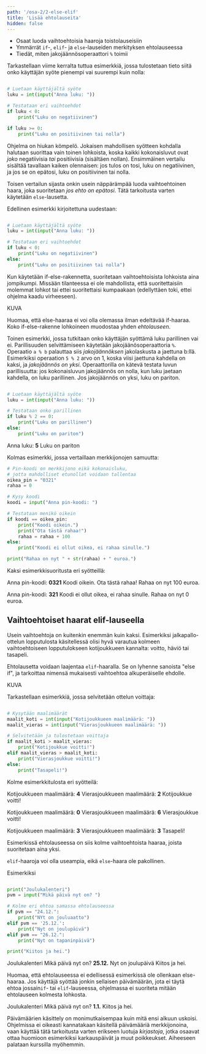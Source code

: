 ```yaml
---
path: '/osa-2/2-else-elif'
title: 'Lisää ehtolauseita'
hidden: false
---
```



<text-box variant='learningObjectives' name='Oppimistavoitteet'>

- Osaat luoda vaihtoehtoisia haaroja toistolauseisiin
- Ymmärrät `if`-, `elif`- ja `else`-lauseiden merkityksen ehtolauseessa
- Tiedät, miten jakojäännösoperaattori `%` toimii

</text-box>

Tarkastellaan viime kerralta tuttua esimerkkiä, jossa tulostetaan tieto siitä onko käyttäjän syöte pienempi vai suurempi kuin nolla:

```python

# Luetaan käyttäjältä syöte
luku = int(input("Anna luku: "))

# Testataan eri vaihtoehdot
if luku < 0:
    print("Luku on negatiivinen")

if luku >= 0:
    print("Luku on positiivinen tai nolla")

```

Ohjelma on hiukan kömpelö. Jokaisen mahdollisen syötteen kohdalla halutaan suorittaa vain toinen lohkoista, koska kaikki kokonaisluvut ovat _joko_ negatiivisia _tai_ positiivisia (sisältäen nollan). Ensimmäinen vertailu sisältää tavallaan kaiken olennaisen: jos tulos on tosi, luku on negatiivinen, ja jos se on epätosi, luku on positiivinen tai nolla.

Toisen vertailun sijasta onkin usein näppärämpää luoda vaihtoehtoinen haara, joka suoritetaan _jos ehto on epätosi_. Tätä tarkoitusta varten käytetään `else`-lausetta.

Edellinen esimerkki kirjoitettuna uudestaan:

```python

# Luetaan käyttäjältä syöte
luku = int(input("Anna luku: "))

# Testataan eri vaihtoehdot
if luku < 0:
    print("Luku on negatiivinen")
else:
    print("Luku on positiivinen tai nolla")

```

Kun käytetään if-else-rakennetta, suoritetaan vaihtoehtoisista lohkoista aina jompikumpi. Missään tilanteessa ei ole mahdollista, että suoritettaisiin molemmat lohkot tai ettei suoritettaisi kumpaakaan (edellyttäen toki, ettei ohjelma kaadu virheeseen).

KUVA

Huomaa, että else-haaraa ei voi olla olemassa ilman edeltävää if-haaraa. Koko if-else-rakenne lohkoineen muodostaa yhden _ehtolauseen_.

Toinen esimerkki, jossa tutkitaan onko käyttäjän syöttämä luku parillinen vai ei. Parillisuuden selvittämiseen käytetään jakojäänösoperaattoria `%`. Operaatio `a % b` palauttaa siis _jakojäännöksen_ jakolaskusta a jaettuna b:llä. Esimerkiksi operaation `5 % 2` arvo on 1, koska viisi jaettuna kahdella on kaksi, ja _jakojäännös on yksi_. Operaattorilla on kätevä testata luvun parillisuutta: jos kokonaisluvun jakojäännös on nolla, kun luku jaetaan kahdella, on luku parillinen. Jos jakojäännös on yksi, luku on pariton.

```python

# Luetaan käyttäjältä syöte
luku = int(input("Anna luku: "))

# Testataan onko parillinen
if luku % 2 == 0:
    print("Luku on parillinen")
else:
    print("Luku on pariton")

```

<sample-output>

Anna luku: **5**
Luku on pariton

</sample-output>


Kolmas esimerkki, jossa vertaillaan merkkijonojen samuutta:

```python
# Pin-koodi on merkkijono eikä kokonaisluku,
# jotta mahdolliset etunollat voidaan tallentaa
oikea_pin = "0321"
rahaa = 0

# Kysy koodi
koodi = input("Anna pin-koodi: ")

# Testataan menikö oikein
if koodi == oikea_pin:
    print("Koodi oikein.")
    print("Ota tästä rahaa!")
    rahaa = rahaa + 100
else:
    print("Koodi ei ollut oikea, ei rahaa sinulle.")

print("Rahaa on nyt " + str(rahaa) + " euroa.")

```

Kaksi esimerkkisuoritusta eri syötteillä:

<sample-output>

Anna pin-koodi: **0321**
Koodi oikein.
Ota tästä rahaa!
Rahaa on nyt 100 euroa.

</sample-output>

<sample-output>

Anna pin-koodi: **321**
Koodi ei ollut oikea, ei rahaa sinulle.
Rahaa on nyt 0 euroa.

</sample-output>


## Vaihtoehtoiset haarat elif-lauseella

Usein vaihtoehtoja on kuitenkin enemmän kuin kaksi. Esimerkiksi jalkapallo-ottelun lopputulosta käsitellessä olisi hyvä varautua kolmeen vaihtoehtoiseen lopputulokseen kotijoukkueen kannalta: voitto, häviö tai tasapeli.

Ehtolausetta voidaan laajentaa `elif`-haaralla. Se on lyhenne sanoista "else if", ja tarkoittaa nimensä mukaisesti vaihtoehtoa alkuperäiselle ehdolle.

KUVA

Tarkastellaan esimerkkiä, jossa selvitetään ottelun voittaja:

```python

# Kysytään maalimäärät
maalit_koti = int(input("Kotijoukkueen maalimäärä: "))
maalit_vieras = int(input("Vierasjoukkueen maalimäärä: "))

# Selvitetään ja tulostetaan voittaja
if maalit_koti > maalit_vieras:
    print("Kotijoukkue voitti!")
elif maalit_vieras > maalit_koti:
    print("Vierasjoukkue voitti!")
else:
    print("Tasapeli!")

```

Kolme esimerkkitulosta eri syötteilä:

<sample-output>

Kotijoukkueen maalimäärä: **4**
Vierasjoukkueen maalimäärä: **2**
Kotijoukkue voitti!

Kotijoukkueen maalimäärä: **0**
Vierasjoukkueen maalimäärä: **6**
Vierasjoukkue voitti!

Kotijoukkueen maalimäärä: **3**
Vierasjoukkueen maalimäärä: **3**
Tasapeli!

</sample-output>

Esimerkissä ehtolauseessa on siis kolme vaihtoehtoista haaraa, joista suoritetaan aina yksi.

`elif`-haaroja voi olla useampia, eikä `else`-haara ole pakollinen.

Esimerkiksi

```python

print("Joulukalenteri")
pvm = input("Mikä päivä nyt on? ")

# Kolme eri ehtoa samassa ehtolauseessa
if pvm == "24.12.":
    print("NYt on jouluaatto")
elif pvm == '25.12.':
    print("Nyt on joulupäivä")
elif pvm == "26.12.":
    print("Nyt on tapaninpäivä")

print("Kiitos ja hei.")

```

<sample-output>

Joulukalenteri
Mikä päivä nyt on? **25.12.**
Nyt on joulupäivä
Kiitos ja hei.

</sample-output>

Huomaa, että ehtolauseessa ei edellisessä esimerkissä ole ollenkaan else-haaraa. Jos käyttäjä syöttää jonkin sellaisen päivämäärän, jota ei täytä ehtoa jossain`if`- tai `elif`-lauseessa, ohjelmassa ei suoriteta mitään ehtolauseen kolmesta lohkosta.

<sample-output>

Joulukalenteri
Mikä päivä nyt on? **1.1.**
Kiitos ja hei.

</sample-output>

<text-box variant="hint">

Päivämäärien käsittely on monimutkaisempaa kuin mitä ensi alkuun uskoisi. Ohjelmissa ei oikeasti kannatakaan käsitellä päivämääriä merkkijonoina, vaan käyttää tätä tarkoitusta varten erikseen luotuja _kirjastoja_, jotka osaavat ottaa huomioon esimerkiksi karkauspäivät ja muut poikkeukset. Aiheeseen palataan kurssilla myöhemmin.

</text-box>

